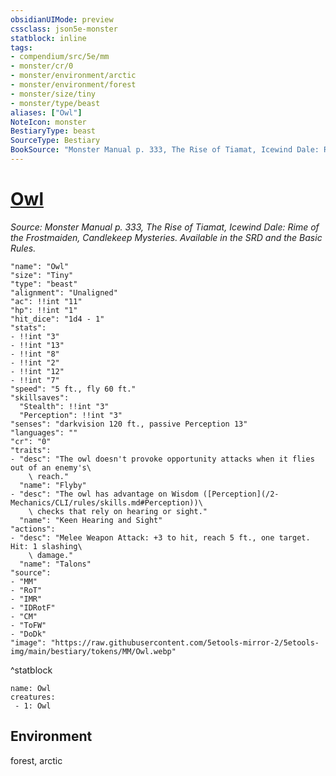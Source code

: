 ```yaml
---
obsidianUIMode: preview
cssclass: json5e-monster
statblock: inline
tags:
- compendium/src/5e/mm
- monster/cr/0
- monster/environment/arctic
- monster/environment/forest
- monster/size/tiny
- monster/type/beast
aliases: ["Owl"]
NoteIcon: monster
BestiaryType: beast
SourceType: Bestiary
BookSource: "Monster Manual p. 333, The Rise of Tiamat, Icewind Dale: Rime of the Frostmaiden, Candlekeep Mysteries. Available in the SRD and the Basic Rules."
---
```

# [Owl](2-Mechanics/CLI/bestiary/beast/owl.md)
*Source: Monster Manual p. 333, The Rise of Tiamat, Icewind Dale: Rime of the Frostmaiden, Candlekeep Mysteries. Available in the SRD and the Basic Rules.*  

```statblock
"name": "Owl"
"size": "Tiny"
"type": "beast"
"alignment": "Unaligned"
"ac": !!int "11"
"hp": !!int "1"
"hit_dice": "1d4 - 1"
"stats":
- !!int "3"
- !!int "13"
- !!int "8"
- !!int "2"
- !!int "12"
- !!int "7"
"speed": "5 ft., fly 60 ft."
"skillsaves":
  "Stealth": !!int "3"
  "Perception": !!int "3"
"senses": "darkvision 120 ft., passive Perception 13"
"languages": ""
"cr": "0"
"traits":
- "desc": "The owl doesn't provoke opportunity attacks when it flies out of an enemy's\
    \ reach."
  "name": "Flyby"
- "desc": "The owl has advantage on Wisdom ([Perception](/2-Mechanics/CLI/rules/skills.md#Perception))\
    \ checks that rely on hearing or sight."
  "name": "Keen Hearing and Sight"
"actions":
- "desc": "Melee Weapon Attack: +3 to hit, reach 5 ft., one target. Hit: 1 slashing\
    \ damage."
  "name": "Talons"
"source":
- "MM"
- "RoT"
- "IMR"
- "IDRotF"
- "CM"
- "ToFW"
- "DoDk"
"image": "https://raw.githubusercontent.com/5etools-mirror-2/5etools-img/main/bestiary/tokens/MM/Owl.webp"
```
^statblock

```encounter-table
name: Owl
creatures:
 - 1: Owl
```

## Environment

forest, arctic